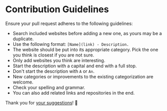 # Contribution Guidelines
Ensure your pull request adheres to the following guidelines:
- Search included websites before adding a new one, as yours may be a duplicate.
- Use the following format: `[Name](link) - Description.`
- The website should be put into its appropriate category. Pick the one you think is closest if you are not sure.
- Only add websites you think are interesting.
- Start the description with a capital and end with a full stop.
- Don't start the description with `A` or `An`.
- New categories or improvements to the existing categorization are welcome.
- Check your spelling and grammar.
- You can also add related links and repositories in the end.

Thank you for [your suggestions](../../edit/master/readme.md)! 💜